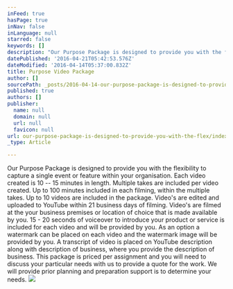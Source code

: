 ```yaml
---
inFeed: true
hasPage: true
inNav: false
inLanguage: null
starred: false
keywords: []
description: "Our Purpose Package is designed to provide you with the flexibility to capture a single event or feature within your organisation. Each video created is 10 – 15 minutes in length. Multiple takes are included per video created. Up to 100 minutes included in each filming, within the multiple takes. Up to 10 videos are included in the package. Video’s are edited and uploaded to YouTube within 21 business days of \n\nfilming. Video’s are filmed at the your business premises or location of \n\nchoice that is made available by you. \_15 - 20 seconds of voiceover to introduce your product or service \n\nis included for each video and will be provided by you. As an option a watermark can be placed on each video and the watermark image will be \n\nprovided by you. A transcript of video is placed on YouTube description along with \n\ndescription of business, where you provide the description of business. This package is priced per assignment and you will need to discuss your particular needs with us to provide a quote for the work. We will provide prior planning and preparation support is to determine your needs."
datePublished: '2016-04-21T05:42:53.576Z'
dateModified: '2016-04-14T05:37:00.832Z'
title: Purpose Video Package
author: []
sourcePath: _posts/2016-04-14-our-purpose-package-is-designed-to-provide-you-with-the-flex.md
published: true
authors: []
publisher:
  name: null
  domain: null
  url: null
  favicon: null
url: our-purpose-package-is-designed-to-provide-you-with-the-flex/index.html
_type: Article

---
```

Our Purpose Package is designed to provide you with the flexibility to capture a single event or feature within your organisation. Each video created is 10 -- 15 minutes in length. Multiple takes are included per video created. Up to 100 minutes included in each filming, within the multiple takes. Up to 10 videos are included in the package. Video's are edited and uploaded to YouTube within 21 business days of 
filming. Video's are filmed at the your business premises or location of 
choice that is made available by you.  15 - 20 seconds of voiceover to introduce your product or service 
is included for each video and will be provided by you. As an option a watermark can be placed on each video and the watermark image will be 
provided by you. A transcript of video is placed on YouTube description along with 
description of business, where you provide the description of business. This package is priced per assignment and you will need to discuss your particular needs with us to provide a quote for the work. We will provide prior planning and preparation support is to determine your needs.
![](https://the-grid-user-content.s3-us-west-2.amazonaws.com/752bb89a-1283-44a8-aa82-34c5b71b1986.jpg)